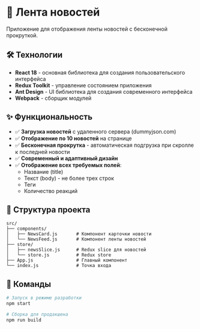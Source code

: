 # 📰 Лента новостей

Приложение для отображения ленты новостей с бесконечной прокруткой.

## 🛠 Технологии

- **React 18** - основная библиотека для создания пользовательского интерфейса
- **Redux Toolkit** - управление состоянием приложения
- **Ant Design** - UI библиотека для создания современного интерфейса
- **Webpack** - сборщик модулей

## ✨ Функциональность

- ✅ **Загрузка новостей** с удаленного сервера (dummyjson.com)
- ✅ **Отображение по 10 новостей** на странице
- ✅ **Бесконечная прокрутка** - автоматическая подгрузка при скролле к последней новости
- ✅ **Современный и адаптивный дизайн**
- ✅ **Отображение всех требуемых полей**:
  -  Название (title)
  -  Текст (body) - не более трех строк
  -  Теги
  -  Количество реакций

## 📁 Структура проекта

```
src/
├── components/
│   ├── NewsCard.js       # Компонент карточки новости
│   └── NewsFeed.js       # Компонент ленты новостей
├── store/
│   ├── newsSlice.js      # Redux slice для новостей
│   └── store.js          # Redux store
├── App.js                # Главный компонент
└── index.js              # Точка входа
```

## 🔧 Команды

```bash
# Запуск в режиме разработки
npm start

# Сборка для продакшена
npm run build
```
